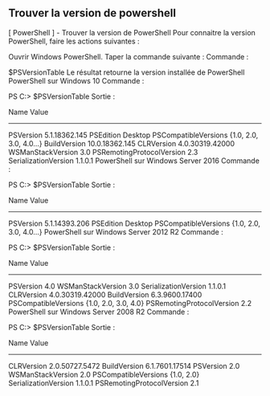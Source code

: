  ## Trouver la version de powershell

  [ PowerShell ] - Trouver la version de PowerShell
Pour connaitre la version PowerShell, faire les actions suivantes :

Ouvrir Windows PowerShell.
Taper la commande suivante :
Commande :

$PSVersionTable
Le résultat retourne la version installée de PowerShell
PowerShell sur Windows 10
Commande :

PS C:\> $PSVersionTable
Sortie :

Name                           Value
----                           -----
PSVersion                      5.1.18362.145
PSEdition                      Desktop
PSCompatibleVersions           {1.0, 2.0, 3.0, 4.0...}
BuildVersion                   10.0.18362.145
CLRVersion                     4.0.30319.42000
WSManStackVersion              3.0
PSRemotingProtocolVersion      2.3
SerializationVersion           1.1.0.1
PowerShell sur Windows Server 2016
Commande :

PS C:\> $PSVersionTable
Sortie :

Name Value
---- -----
PSVersion 5.1.14393.206
PSEdition Desktop
PSCompatibleVersions {1.0, 2.0, 3.0, 4.0...}
PowerShell sur Windows Server 2012 R2
Commande :

PS C:\> $PSVersionTable
Sortie :

Name Value
---- -----
PSVersion 4.0
WSManStackVersion 3.0
SerializationVersion 1.1.0.1
CLRVersion 4.0.30319.42000
BuildVersion 6.3.9600.17400
PSCompatibleVersions {1.0, 2.0, 3.0, 4.0}
PSRemotingProtocolVersion 2.2
PowerShell sur Windows Server 2008 R2
Commande :

PS C:\> $PSVersionTable
Sortie :

Name Value
---- -----
CLRVersion 2.0.50727.5472
BuildVersion 6.1.7601.17514
PSVersion 2.0
WSManStackVersion 2.0
PSCompatibleVersions {1.0, 2.0}
SerializationVersion 1.1.0.1
PSRemotingProtocolVersion 2.1